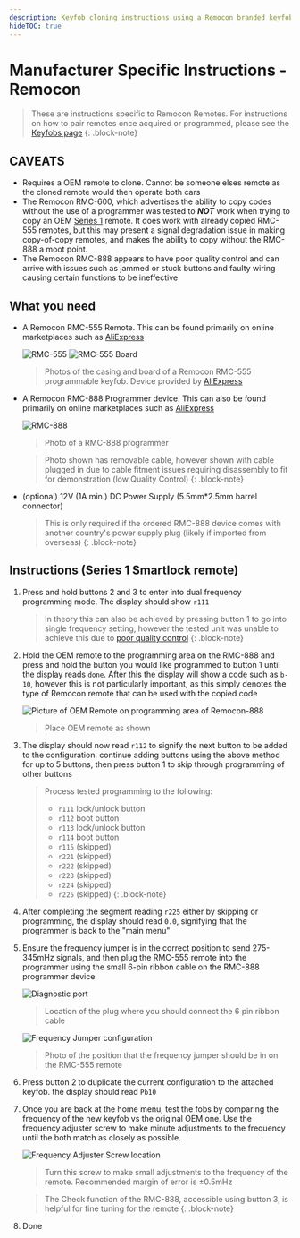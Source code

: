 ```yaml
---
description: Keyfob cloning instructions using a Remocon branded keyfob and programmer (Smartlock only)
hideTOC: true
---
```


# Manufacturer Specific Instructions - Remocon

> These are instructions specific to Remocon Remotes. For instructions on how to pair remotes once acquired or programmed, please see the [Keyfobs page](../Keyfob.md#programming-keyfobs)
{: .block-note}

## CAVEATS
- Requires a OEM remote to clone. Cannot be someone elses remote as the cloned remote would then operate both cars
- The Remocon RMC-600, which advertises the ability to copy codes without the use of a programmer was tested to ***NOT*** work when trying to copy an OEM [Series 1](../../../Miscellaneous/SeriesInformation/SeriesInformation.md#series-1) remote. It does work with already copied RMC-555 remotes, but this may present a signal degradation issue in making copy-of-copy remotes, and makes the ability to copy without the RMC-888 a moot point.
- The Remocon RMC-888 appears to have poor quality control and can arrive with issues such as jammed or stuck buttons and faulty wiring causing certain functions to be ineffective

## What you need
- A Remocon RMC-555 Remote. This can be found primarily on online marketplaces such as [AliExpress](../../../Credits.md#sources)

    ![RMC-555](./remocon-555-exterior.jpg)
    ![RMC-555 Board](./remocon-555-interior.jpg)

    > Photos of the casing and board of a Remocon RMC-555 programmable keyfob. Device provided by [AliExpress](../../../Credits.md#sources)

- A Remocon RMC-888 Programmer device. This can also be found primarily on online marketplaces such as [AliExpress](../../../Credits.md#sources)

    ![RMC-888](./remocon-888.jpg)

    > Photo of a RMC-888 programmer

    > Photo shown has removable cable, however shown with cable plugged in due to cable fitment issues requiring disassembly to fit for demonstration (low Quality Control)
    {: .block-note}

- (optional) 12V (1A min.) DC Power Supply (5.5mm*2.5mm barrel connector)

    > This is only required if the ordered RMC-888 device comes with another country's power supply plug (likely if imported from overseas)
    {: .block-note}

## Instructions (Series 1 Smartlock remote)

1. Press and hold buttons 2 and 3 to enter into dual frequency programming mode. The display should show `r111`

    > In theory this can also be achieved by pressing button 1 to go into single frequency setting, however the tested unit was unable to achieve this due to [poor quality control](#caveats)
    {: .block-note}

1. Hold the OEM remote to the programming area on the RMC-888 and press and hold the button you would like programmed to button 1 until the display reads `done`. After this the display will show a code such as `b-10`, however this is not particularly important, as this simply denotes the type of Remocon remote that can be used with the copied code

    ![Picture of OEM Remote on programming area of Remocon-888](./oem-remote-on-remocon.jpg)

    > Place OEM remote as shown

1. The display should now read `r112` to signify the next button to be added to the configuration. continue adding buttons using the above method for up to 5 buttons, then press button 1 to skip through programming of other buttons

    > Process tested programming to the following:
    > - `r111` lock/unlock button
    > - `r112` boot button
    > - `r113` lock/unlock button
    > - `r114` boot button
    > - `r115` (skipped)
    > - `r221` (skipped)
    > - `r222` (skipped)
    > - `r223` (skipped)
    > - `r224` (skipped)
    > - `r225` (skipped)
    {: .block-note}

1. After completing the segment reading `r225` either by skipping or programming, the display should read `0.0`, signifying that the programmer is back to the "main menu"
1. Ensure the frequency jumper is in the correct position to send 275-345mHz signals, and then plug the RMC-555 remote into the programmer using the small 6-pin ribbon cable on the RMC-888 programmer device.

    ![Diagnostic port](./remocon-diagnostic-port.jpg)

    > Location of the plug where you should connect the 6 pin ribbon cable

    ![Frequency Jumper configuration](./remocon-555-jumpers.jpg)

    > Photo of the position that the frequency jumper should be in on the RMC-555 remote

1. Press button 2 to duplicate the current configuration to the attached keyfob. the display should read `Pb10`
1. Once you are back at the home menu, test the fobs by comparing the frequency of the new keyfob vs the original OEM one. Use the frequency adjuster screw to make minute adjustments to the frequency until the both match as closely as possible.

    ![Frequency Adjuster Screw location](./remocon-frequency-adjuster.jpg)

    > Turn this screw to make small adjustments to the frequency of the remote. Recommended margin of error is ±0.5mHz

    > The Check function of the RMC-888, accessible using button 3, is helpful for fine tuning for the remote
    {: .block-note}

1. Done